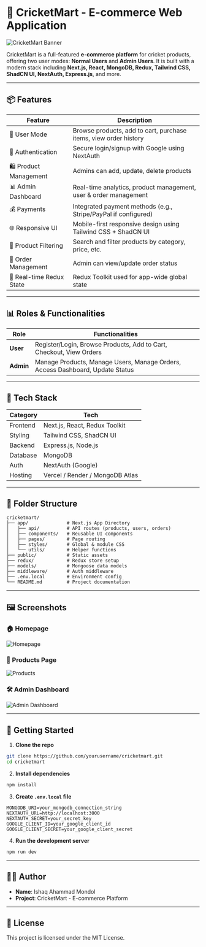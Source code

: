 
# 🏏 CricketMart - E-commerce Web Application

![CricketMart Banner](https://i.ibb.co/PGj9bNJD/admindasgboard.png)

CricketMart is a full-featured **e-commerce platform** for cricket products, offering two user modes: **Normal Users** and **Admin Users**. It is built with a modern stack including **Next.js, React, MongoDB, Redux, Tailwind CSS, ShadCN UI, NextAuth, Express.js**, and more.

---

## 📦 Features

| Feature                  | Description                                                                 |
|--------------------------|-----------------------------------------------------------------------------|
| 🛒 User Mode             | Browse products, add to cart, purchase items, view order history            |
| 🔐 Authentication        | Secure login/signup with Google using NextAuth                             |
| 🛍️ Product Management    | Admins can add, update, delete products                                      |
| 📊 Admin Dashboard       | Real-time analytics, product management, user & order management            |
| 💰 Payments              | Integrated payment methods (e.g., Stripe/PayPal if configured)              |
| 🌐 Responsive UI         | Mobile-first responsive design using Tailwind CSS + ShadCN UI               |
| 🔎 Product Filtering     | Search and filter products by category, price, etc.                         |
| 🧾 Order Management       | Admin can view/update order status                                          |
| 🔄 Real-time Redux State | Redux Toolkit used for app-wide global state                                |

---

## 📊 Roles & Functionalities

| Role   | Functionalities                                                                 |
|--------|----------------------------------------------------------------------------------|
| **User**   | Register/Login, Browse Products, Add to Cart, Checkout, View Orders            |
| **Admin**  | Manage Products, Manage Users, Manage Orders, Access Dashboard, Update Status  |

----

## 🧪 Tech Stack

| Category        | Tech                            |
|----------------|----------------------------------|
| Frontend       | Next.js, React, Redux Toolkit    |
| Styling        | Tailwind CSS, ShadCN UI          |
| Backend        | Express.js, Node.js              |
| Database       | MongoDB                          |
| Auth           | NextAuth (Google)                |
| Hosting        | Vercel / Render / MongoDB Atlas  |

---

## 📁 Folder Structure

```
cricketmart/
├── app/              # Next.js App Directory
│   ├── api/          # API routes (products, users, orders)
│   ├── components/   # Reusable UI components
│   ├── pages/        # Page routing
│   ├── styles/       # Global & module CSS
│   └── utils/        # Helper functions
├── public/           # Static assets
├── redux/            # Redux store setup
├── models/           # Mongoose data models
├── middleware/       # Auth middleware
├── .env.local        # Environment config
└── README.md         # Project documentation
```

---

## 🖼️ Screenshots

### 🏠 Homepage
![Homepage](https://i.ibb.co/tTJNVC4Z/Home.png)

### 📄 Products Page
![Products](https://i.ibb.co/chKCzpJH/products.png)

### 🛠️ Admin Dashboard
![Admin Dashboard](https://i.ibb.co/PGj9bNJD/admindasgboard.png)

---

## 🚀 Getting Started

1. **Clone the repo**
```bash
git clone https://github.com/yourusername/cricketmart.git
cd cricketmart
```

2. **Install dependencies**
```bash
npm install
```

3. **Create `.env.local` file**
```
MONGODB_URI=your_mongodb_connection_string
NEXTAUTH_URL=http://localhost:3000
NEXTAUTH_SECRET=your_secret_key
GOOGLE_CLIENT_ID=your_google_client_id
GOOGLE_CLIENT_SECRET=your_google_client_secret
```

4. **Run the development server**
```bash
npm run dev
```

---

## 🧑‍💻 Author

- **Name**: Ishaq Ahammad Mondol
- **Project**: CricketMart - E-commerce Platform

---

## 📄 License

This project is licensed under the MIT License.
